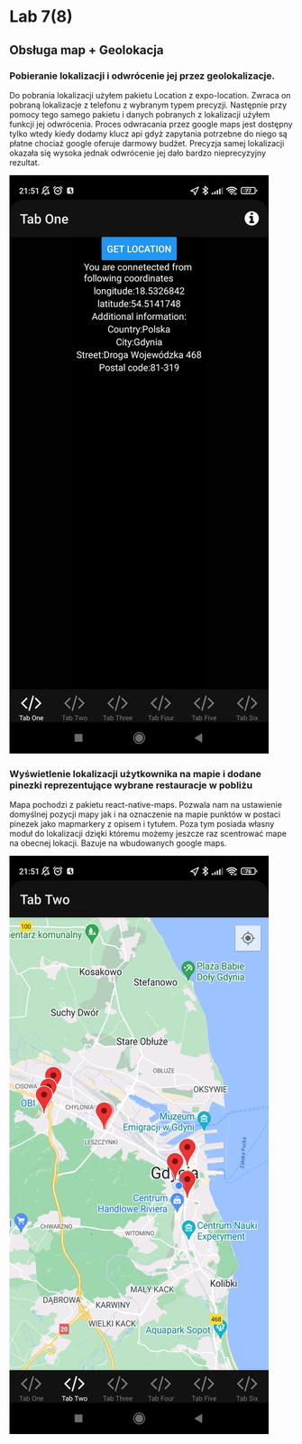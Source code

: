 # Lab 7(8)
##  Obsługa map + Geolokacja

### Pobieranie lokalizacji i odwrócenie jej przez geolokalizacje.

Do pobrania lokalizacji użyłem pakietu Location z expo-location. Zwraca on pobraną lokalizacje z telefonu z wybranym typem precyzji. Następnie przy pomocy tego samego pakietu  i danych pobranych z lokalizacji użyłem funkcji jej odwrócenia. Proces odwracania przez google maps jest dostępny tylko wtedy kiedy dodamy klucz api gdyż zapytania potrzebne do niego są płatne chociaż google oferuje darmowy budżet. Precyzja samej lokalizacji okazała się wysoka jednak odwrócenie jej dało bardzo nieprecyzyjny rezultat.

![nua](https://github.com/Kiritek/aplikacje-mobilne-21164-195ICA/blob/main/lab7/screenshots/lokalizacja%20i%20geolokalizacja.jpg)

### Wyświetlenie lokalizacji użytkownika na mapie i dodane pinezki reprezentujące wybrane restauracje w pobliżu

Mapa pochodzi z pakietu react-native-maps. Pozwala nam na ustawienie domyślnej pozycji mapy jak i na oznaczenie na mapie punktów w postaci pinezek jako mapmarkery z opisem i tytułem. Poza tym posiada własny moduł do lokalizacji dzięki któremu możemy jeszcze raz scentrować mape na obecnej lokacji. Bazuje na wbudowanych google maps.

![nua](https://github.com/Kiritek/aplikacje-mobilne-21164-195ICA/blob/main/lab7/screenshots/lokalizacja%20z%20restauracjami.jpg)



